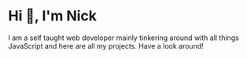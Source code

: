 # Hi 👋, I'm Nick

I am a self taught web developer mainly tinkering around with all things JavaScript and here are all my projects. Have a look around!
